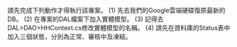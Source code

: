 請先完成下列動作才得執行該專案。
(1) 先去我們的Google雲端硬碟復原最新的DB。
(2) 在專案的DAL檔案下加入實體模型。
(3) 記得去DAL>DAO>HHContext.cs修改實體模型的名稱。
(4) 請先在資料庫的Status表中加入三個狀態，分別為正常、審核中及凍結。
